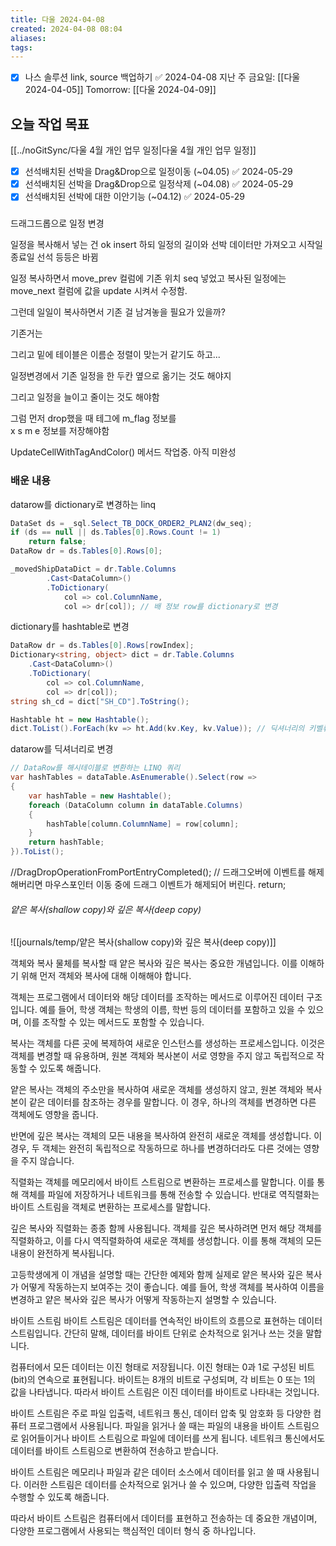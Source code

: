 ```yaml
---
title: 다울 2024-04-08
created: 2024-04-08 08:04
aliases: 
tags:
---
```

- [x] 나스 솔루션 link, source 백업하기 ✅ 2024-04-08
지난 주 금요일: [[다울 2024-04-05]]
Tomorrow: [[다울 2024-04-09]]

## 오늘 작업 목표
[[../noGitSync/다울 4월 개인 업무 일정|다울 4월 개인 업무 일정]]
- [x] 선석배치된 선박을 Drag&Drop으로 일정이동 (~04.05) ✅ 2024-05-29
- [x] 선석배치된 선박을 Drag&Drop으로 일정삭제 (~04.08) ✅ 2024-05-29
- [x] 선석배치된 선박에 대한 이안기능 (~04.12) ✅ 2024-05-29
### 
드래그드롭으로 일정 변경

일정을 복사해서 넣는 건 ok
insert 하되 일정의 길이와 선박 데이터만 가져오고 시작일 종료일 선석 등등은 바뀜

일정 복사하면서 move_prev 컬럼에 기존 위치 seq 넣었고
복사된 일정에는 move_next 컬럼에 값을 update 시켜서 수정함.

그런데 일일이 복사하면서 기존 걸 남겨놓을 필요가 있을까?

기존거는

그리고 밑에 테이블은 이름순 정렬이 맞는거 같기도 하고...

일정변경에서 기존 일정을 한 두칸 옆으로 옮기는 것도 해야지

그리고 일정을 늘이고 줄이는 것도 해야함

그럼 먼저 drop했을 때 테그에 m_flag 정보를  
x s m e 정보를 저장해야함

UpdateCellWithTagAndColor() 메서드 작업중. 아직 미완성

### 배운 내용
datarow를 dictionary로 변경하는 linq
```cs
DataSet ds = _sql.Select_TB_DOCK_ORDER2_PLAN2(dw_seq);
if (ds == null || ds.Tables[0].Rows.Count != 1)
    return false;
DataRow dr = ds.Tables[0].Rows[0];

_movedShipDataDict = dr.Table.Columns
        .Cast<DataColumn>()
        .ToDictionary(
            col => col.ColumnName,
            col => dr[col]); // 배 정보 row를 dictionary로 변경
```


dictionary를 hashtable로 변경
```cs
DataRow dr = ds.Tables[0].Rows[rowIndex];
Dictionary<string, object> dict = dr.Table.Columns
    .Cast<DataColumn>()
    .ToDictionary(
        col => col.ColumnName,
        col => dr[col]);
string sh_cd = dict["SH_CD"].ToString();

Hashtable ht = new Hashtable();
dict.ToList().ForEach(kv => ht.Add(kv.Key, kv.Value)); // 딕셔너리의 키벨류를 해시테이블에 Add해서 해시테이블로 변환
```


datarow를 딕셔너리로 변경
```cs
// DataRow를 해시테이블로 변환하는 LINQ 쿼리
var hashTables = dataTable.AsEnumerable().Select(row =>
{
    var hashTable = new Hashtable();
    foreach (DataColumn column in dataTable.Columns)
    {
        hashTable[column.ColumnName] = row[column];
    }
    return hashTable;
}).ToList();
```

//DragDropOperationFromPortEntryCompleted(); 
// 드래그오버에 이벤트를 해제해버리면 마우스포인터 이동 중에 드래그 이벤트가 해제되어 버린다.
return;



###### 얕은 복사(shallow copy)와 깊은 복사(deep copy)
![[journals/temp/얕은 복사(shallow copy)와 깊은 복사(deep copy)]]


객체와 복사
물체를 복사할 때 얕은 복사와 깊은 복사는 중요한 개념입니다. 이를 이해하기 위해 먼저 객체와 복사에 대해 이해해야 합니다.

객체는 
프로그램에서 데이터와 해당 데이터를 조작하는 메서드로 이루어진 데이터 구조입니다. 예를 들어, 학생 객체는 학생의 이름, 학번 등의 데이터를 포함하고 있을 수 있으며, 이를 조작할 수 있는 메서드도 포함할 수 있습니다.

복사는 
객체를 다른 곳에 복제하여 새로운 인스턴스를 생성하는 프로세스입니다. 이것은 객체를 변경할 때 유용하며, 원본 객체와 복사본이 서로 영향을 주지 않고 독립적으로 작동할 수 있도록 해줍니다.

얕은 복사는 
객체의 주소만을 복사하여 새로운 객체를 생성하지 않고, 
원본 객체와 복사본이 같은 데이터를 참조하는 경우를 말합니다. 
이 경우, 하나의 객체를 변경하면 다른 객체에도 영향을 줍니다.

반면에 
깊은 복사는 
객체의 모든 내용을 복사하여 완전히 새로운 객체를 생성합니다. 
이 경우, 두 객체는 완전히 독립적으로 작동하므로 하나를 변경하더라도 
다른 것에는 영향을 주지 않습니다.

직렬화는 
객체를 메모리에서 바이트 스트림으로 변환하는 프로세스를 말합니다. 
이를 통해 객체를 파일에 저장하거나 네트워크를 통해 전송할 수 있습니다. 
반대로 역직렬화는 바이트 스트림을 객체로 변환하는 프로세스를 말합니다.

깊은 복사와 직렬화는 종종 함께 사용됩니다. 
객체를 깊은 복사하려면 먼저 해당 객체를 직렬화하고, 
이를 다시 역직렬화하여 새로운 객체를 생성합니다. 
이를 통해 객체의 모든 내용이 완전하게 복사됩니다.

고등학생에게 이 개념을 설명할 때는 
간단한 예제와 함께 실제로 얕은 복사와 깊은 복사가 어떻게 작동하는지 보여주는 것이 좋습니다. 
예를 들어, 학생 객체를 복사하여 이름을 변경하고 
얕은 복사와 깊은 복사가 어떻게 작동하는지 설명할 수 있습니다.

바이트 스트림
바이트 스트림은 데이터를 연속적인 바이트의 흐름으로 표현하는 데이터 스트림입니다. 간단히 말해, 데이터를 바이트 단위로 순차적으로 읽거나 쓰는 것을 말합니다.

컴퓨터에서 모든 데이터는 이진 형태로 저장됩니다. 
이진 형태는 0과 1로 구성된 비트(bit)의 연속으로 표현됩니다. 
바이트는 8개의 비트로 구성되며, 
각 비트는 0 또는 1의 값을 나타냅니다.
따라서 바이트 스트림은 이진 데이터를 바이트로 나타내는 것입니다.

바이트 스트림은 
주로 파일 입출력, 네트워크 통신, 데이터 압축 및 암호화 등 다양한 컴퓨터 프로그램에서 사용됩니다. 
파일을 읽거나 쓸 때는 
파일의 내용을 바이트 스트림으로 읽어들이거나 
바이트 스트림으로 파일에 데이터를 쓰게 됩니다. 
네트워크 통신에서도 
데이터를 바이트 스트림으로 변환하여 전송하고 받습니다.

바이트 스트림은 
메모리나 파일과 같은 데이터 소스에서 데이터를 읽고 쓸 때 사용됩니다.
이러한 스트림은 데이터를 순차적으로 읽거나 쓸 수 있으며, 
다양한 입출력 작업을 수행할 수 있도록 해줍니다.

따라서 바이트 스트림은 컴퓨터에서 데이터를 표현하고 전송하는 데 중요한 개념이며, 다양한 프로그램에서 사용되는 핵심적인 데이터 형식 중 하나입니다.
